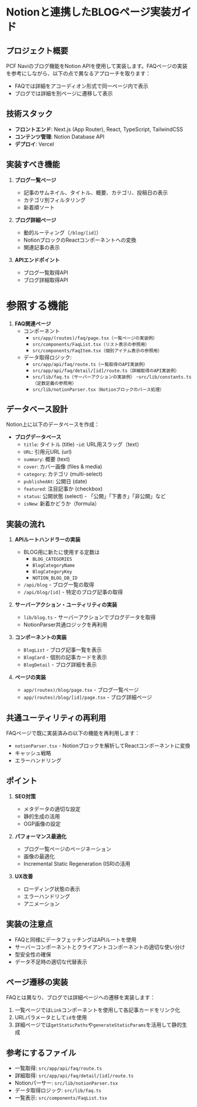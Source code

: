 # Notionと連携したBLOGページ実装ガイド

## プロジェクト概要

PCF Naviのブログ機能をNotion APIを使用して実装します。FAQページの実装を参考にしながら、以下の点で異なるアプローチを取ります：

- FAQでは詳細をアコーディオン形式で同一ページ内で表示
- ブログでは詳細を別ページに遷移して表示

## 技術スタック

- **フロントエンド**: Next.js (App Router), React, TypeScript, TailwindCSS
- **コンテンツ管理**: Notion Database API
- **デプロイ**: Vercel

## 実装すべき機能

1. **ブログ一覧ページ**
    - 記事のサムネイル、タイトル、概要、カテゴリ、投稿日の表示
    - カテゴリ別フィルタリング
    - 新着順ソート

2. **ブログ詳細ページ**
    - 動的ルーティング（`/blog/[id]`）
    - NotionブロックのReactコンポーネントへの変換
    - 関連記事の表示

3. **APIエンドポイント**
    - ブログ一覧取得API
    - ブログ詳細取得API

# 参照する機能

1. **FAQ関連ページ**
    - コンポーネント
        - `src/app/(routes)/faq/page.tsx（一覧ページの実装例）`
        - `src/components/FaqList.tsx（リスト表示の参照用）`
        - `src/components/FaqItem.tsx（個別アイテム表示の参照用）`
    - データ取得ロジック:
        - `src/app/api/faq/route.ts（一覧取得のAPI実装例） `
        - `src/app/api/faq/detail/[id]/route.ts（詳細取得のAPI実装例）`
        - `src/lib/faq.ts（サーバーアクションの実装例）`
          -`src/lib/constants.ts（定数定義の参照用）`
        - `src/lib/notionParser.tsx（Notionブロックのパース処理）`

## データベース設計

Notion上に以下のデータベースを作成：

- **ブログデータベース**
    - `title`: タイトル (title)
      -`id`: URL用スラッグ（text）
    - `URL`: 引用元URL (url)
    - `summary`: 概要 (text)
    - `cover`: カバー画像 (files & media)
    - `category`: カテゴリ (multi-select)
    - `publishedAt`: 公開日 (date)
    - `featured`: 注目記事か (checkbox)
    - `status`: 公開状態 (select) - 「公開」「下書き」「非公開」など
    - `isNew`: 新着かどうか（formula）

## 実装の流れ

1. **APIルートハンドラーの実装**
    - BLOG用に新たに使用する定数は
        - `BLOG_CATEGORIES `
        - `BlogCategoryName`
        - `BlogCategoryKey`
        - `NOTION_BLOG_DB_ID`
    - `/api/blog` - ブログ一覧の取得
    - `/api/blog/[id]` - 特定のブログ記事の取得

2. **サーバーアクション・ユーティリティの実装**
    - `lib/blog.ts` - サーバーアクションでブログデータを取得
    - NotionParser共通ロジックを再利用

3. **コンポーネントの実装**
    - `BlogList` - ブログ記事一覧を表示
    - `BlogCard` - 個別の記事カードを表示
    - `BlogDetail` - ブログ詳細を表示

4. **ページの実装**
    - `app/(routes)/blog/page.tsx` - ブログ一覧ページ
    - `app/(routes)/blog/[id]/page.tsx` - ブログ詳細ページ

## 共通ユーティリティの再利用

FAQページで既に実装済みの以下の機能を再利用します：

- `notionParser.tsx` - Notionブロックを解析してReactコンポーネントに変換
- キャッシュ戦略
- エラーハンドリング

## ポイント

1. **SEO対策**
    - メタデータの適切な設定
    - 静的生成の活用
    - OGP画像の設定

2. **パフォーマンス最適化**
    - ブログ一覧ページのページネーション
    - 画像の最適化
    - Incremental Static Regeneration (ISR)の活用

3. **UX改善**
    - ローディング状態の表示
    - エラーハンドリング
    - アニメーション

## 実装の注意点

- FAQと同様にデータフェッチングはAPIルートを使用
- サーバーコンポーネントとクライアントコンポーネントの適切な使い分け
- 型安全性の確保
- データ不足時の適切な代替表示

## ページ遷移の実装

FAQとは異なり、ブログでは詳細ページへの遷移を実装します：

1. 一覧ページでは`Link`コンポーネントを使用して各記事カードをリンク化
2. URLパラメータとして`id`を使用
3. 詳細ページでは`getStaticPaths`や`generateStaticParams`を活用して静的生成

## 参考にするファイル

- 一覧取得: `src/app/api/faq/route.ts`
- 詳細取得: `src/app/api/faq/detail/[id]/route.ts`
- Notionパーサー: `src/lib/notionParser.tsx`
- データ取得ロジック: `src/lib/faq.ts`
- 一覧表示: `src/components/FaqList.tsx` 